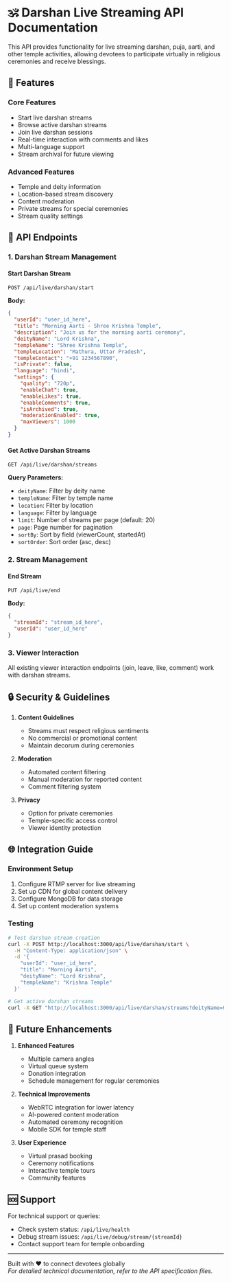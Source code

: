 # 🕉️ Darshan Live Streaming API Documentation

This API provides functionality for live streaming darshan, puja, aarti, and other temple activities, allowing devotees to participate virtually in religious ceremonies and receive blessings.

## 🚀 Features

### Core Features
- Start live darshan streams
- Browse active darshan streams
- Join live darshan sessions
- Real-time interaction with comments and likes
- Multi-language support
- Stream archival for future viewing

### Advanced Features
- Temple and deity information
- Location-based stream discovery
- Content moderation
- Private streams for special ceremonies
- Stream quality settings

## 📁 API Endpoints

### 1. Darshan Stream Management

#### Start Darshan Stream
```http
POST /api/live/darshan/start
```

**Body:**
```json
{
  "userId": "user_id_here",
  "title": "Morning Aarti - Shree Krishna Temple",
  "description": "Join us for the morning aarti ceremony",
  "deityName": "Lord Krishna",
  "templeName": "Shree Krishna Temple",
  "templeLocation": "Mathura, Uttar Pradesh",
  "templeContact": "+91 1234567890",
  "isPrivate": false,
  "language": "hindi",
  "settings": {
    "quality": "720p",
    "enableChat": true,
    "enableLikes": true,
    "enableComments": true,
    "isArchived": true,
    "moderationEnabled": true,
    "maxViewers": 1000
  }
}
```

#### Get Active Darshan Streams
```http
GET /api/live/darshan/streams
```

**Query Parameters:**
- `deityName`: Filter by deity name
- `templeName`: Filter by temple name
- `location`: Filter by location
- `language`: Filter by language
- `limit`: Number of streams per page (default: 20)
- `page`: Page number for pagination
- `sortBy`: Sort by field (viewerCount, startedAt)
- `sortOrder`: Sort order (asc, desc)

### 2. Stream Management

#### End Stream
```http
PUT /api/live/end
```

**Body:**
```json
{
  "streamId": "stream_id_here",
  "userId": "user_id_here"
}
```

### 3. Viewer Interaction

All existing viewer interaction endpoints (join, leave, like, comment) work with darshan streams.

## 🔒 Security & Guidelines

1. **Content Guidelines**
   - Streams must respect religious sentiments
   - No commercial or promotional content
   - Maintain decorum during ceremonies

2. **Moderation**
   - Automated content filtering
   - Manual moderation for reported content
   - Comment filtering system

3. **Privacy**
   - Option for private ceremonies
   - Temple-specific access control
   - Viewer identity protection

## 🌐 Integration Guide

### Environment Setup
1. Configure RTMP server for live streaming
2. Set up CDN for global content delivery
3. Configure MongoDB for data storage
4. Set up content moderation systems

### Testing
```bash
# Test darshan stream creation
curl -X POST http://localhost:3000/api/live/darshan/start \
  -H "Content-Type: application/json" \
  -d '{
    "userId": "user_id_here",
    "title": "Morning Aarti",
    "deityName": "Lord Krishna",
    "templeName": "Krishna Temple"
  }'

# Get active darshan streams
curl -X GET "http://localhost:3000/api/live/darshan/streams?deityName=Krishna&language=hindi"
```

## 🔮 Future Enhancements

1. **Enhanced Features**
   - Multiple camera angles
   - Virtual queue system
   - Donation integration
   - Schedule management for regular ceremonies

2. **Technical Improvements**
   - WebRTC integration for lower latency
   - AI-powered content moderation
   - Automated ceremony recognition
   - Mobile SDK for temple staff

3. **User Experience**
   - Virtual prasad booking
   - Ceremony notifications
   - Interactive temple tours
   - Community features

## 🆘 Support

For technical support or queries:
- Check system status: `/api/live/health`
- Debug stream issues: `/api/live/debug/stream/{streamId}`
- Contact support team for temple onboarding

---

Built with ❤️ to connect devotees globally  
*For detailed technical documentation, refer to the API specification files.*
